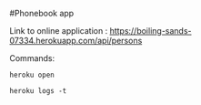 #Phonebook app

Link to online application : https://boiling-sands-07334.herokuapp.com/api/persons 

Commands: 
```
heroku open
```

```
heroku logs -t
```
